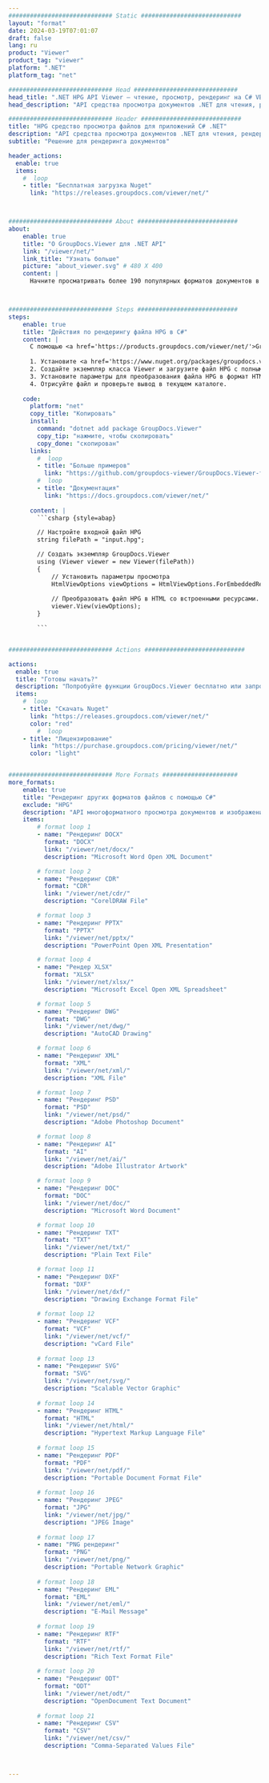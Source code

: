 ```yaml
---
############################# Static ############################
layout: "format"
date: 2024-03-19T07:01:07
draft: false
lang: ru
product: "Viewer"
product_tag: "viewer"
platform: ".NET"
platform_tag: "net"

############################# Head #############################
head_title: ".NET HPG API Viewer — чтение, просмотр, рендеринг на C# VB.NET"
head_description: "API средства просмотра документов .NET для чтения, рендеринга и отображения HPG в любых типах приложений C#, ASP.NET, VB.NET и .NET Core."

############################# Header ############################
title: "HPG средство просмотра файлов для приложений C# .NET" 
description: "API средства просмотра документов .NET для чтения, рендеринга и отображения файла HPG в любых типах приложений C#, ASP.NET, VB.NET и .NET Core. Просматривайте обработанные файлы с правильным форматированием и макетом в формате HTML5, PDF или в виде изображения, используя несколько строк кода." 
subtitle: "Решение для рендеринга документов" 

header_actions:
  enable: true
  items:
    #  loop
    - title: "Бесплатная загрузка Nuget"
      link: "https://releases.groupdocs.com/viewer/net/"



############################# About ############################
about:
    enable: true
    title: "О GroupDocs.Viewer для .NET API"
    link: "/viewer/net/"
    link_title: "Узнать больше"
    picture: "about_viewer.svg" # 480 X 400
    content: |
      Начните просматривать более 190 популярных форматов документов в своих приложениях .NET с помощью GroupDocs.Viewer для API .NET, добавив несколько строк кода. Разработчики могут легко отображать PDF-файлы, текстовые редакторы, электронные таблицы Excel, презентации, Visio, Project, Outlook и многие другие популярные форматы документов в режимах HTML5, изображения или PDF. Рендеринг документа происходит быстро, идентично исходному файлу и не требует установки дополнительного программного обеспечения или каких-либо других внешних библиотек.



############################# Steps ############################
steps:
    enable: true
    title: "Действия по рендерингу файла HPG в C#" 
    content: |
      С помощью <a href='https://products.groupdocs.com/viewer/net/'>GroupDocs.Viewer</a> вы можете преобразовать HPG в HTML, JPEG, PNG или PDF за несколько шагов.
      
      1. Установите <a href='https://www.nuget.org/packages/groupdocs.viewer'>GroupDocs.Viewer для .NET</a> с помощью вашего любимого менеджера пакетов. 
      2. Создайте экземпляр класса Viewer и загрузите файл HPG с полным путем.  
      3. Установите параметры для преобразования файла HPG в формат HTML, PNG, JPEG или PDF. 
      4. Отрисуйте файл и проверьте вывод в текущем каталоге. 
   
    code:
      platform: "net"
      copy_title: "Копировать"
      install:
        command: "dotnet add package GroupDocs.Viewer"
        copy_tip: "нажмите, чтобы скопировать"
        copy_done: "скопирован"
      links:
        #  loop
        - title: "Больше примеров"
          link: "https://github.com/groupdocs-viewer/GroupDocs.Viewer-for-.NET"
        #  loop
        - title: "Документация"
          link: "https://docs.groupdocs.com/viewer/net/"
          
      content: |
        ```csharp {style=abap}

        // Настройте входной файл HPG
        string filePath = "input.hpg";

        // Создать экземпляр GroupDocs.Viewer
        using (Viewer viewer = new Viewer(filePath))
        {
            // Установить параметры просмотра
            HtmlViewOptions viewOptions = HtmlViewOptions.ForEmbeddedResources();
                
            // Преобразовать файл HPG в HTML со встроенными ресурсами.
            viewer.View(viewOptions);
        }

        ```            


############################# Actions ############################

actions:
  enable: true
  title: "Готовы начать?"
  description: "Попробуйте функции GroupDocs.Viewer бесплатно или запросите лицензию."
  items:
    #  loop
    - title: "Скачать Nuget"
      link: "https://releases.groupdocs.com/viewer/net/"
      color: "red"
        #  loop
    - title: "Лицензирование"
      link: "https://purchase.groupdocs.com/pricing/viewer/net/"
      color: "light"


############################# More Formats #####################
more_formats:
    enable: true
    title: "Рендеринг других форматов файлов с помощью C#"
    exclude: "HPG"
    description: "API многоформатного просмотра документов и изображений для .NET. Просмотрите некоторые популярные форматы файлов ниже без использования внешних программ просмотра."
    items: 
        # format loop 1
        - name: "Рендеринг DOCX"
          format: "DOCX"
          link: "/viewer/net/docx/"
          description: "Microsoft Word Open XML Document" 

        # format loop 2
        - name: "Рендеринг CDR" 
          format: "CDR"
          link: "/viewer/net/cdr/"
          description: "CorelDRAW File" 

        # format loop 3
        - name: "Рендеринг PPTX"
          format: "PPTX"
          link: "/viewer/net/pptx/"
          description: "PowerPoint Open XML Presentation" 

        # format loop 4
        - name: "Рендер XLSX"
          format: "XLSX"
          link: "/viewer/net/xlsx/"
          description: "Microsoft Excel Open XML Spreadsheet" 

        # format loop 5
        - name: "Рендеринг DWG"
          format: "DWG"
          link: "/viewer/net/dwg/"
          description: "AutoCAD Drawing"

        # format loop 6
        - name: "Рендеринг XML"
          format: "XML"
          link: "/viewer/net/xml/"
          description: "XML File"

        # format loop 7
        - name: "Рендеринг PSD"
          format: "PSD"
          link: "/viewer/net/psd/"
          description: "Adobe Photoshop Document"

        # format loop 8
        - name: "Рендеринг AI"
          format: "AI"
          link: "/viewer/net/ai/"
          description: "Adobe Illustrator Artwork"

        # format loop 9
        - name: "Рендеринг DOC"
          format: "DOC"
          link: "/viewer/net/doc/"
          description: "Microsoft Word Document" 

        # format loop 10
        - name: "Рендеринг TXT" 
          format: "TXT"
          link: "/viewer/net/txt/"
          description: "Plain Text File" 

        # format loop 11
        - name: "Рендеринг DXF" 
          format: "DXF"
          link: "/viewer/net/dxf/"
          description: "Drawing Exchange Format File"  
          
        # format loop 12
        - name: "Рендеринг VCF"
          format: "VCF"
          link: "/viewer/net/vcf/"
          description: "vCard File"  
              
        # format loop 13
        - name: "Рендеринг SVG"
          format: "SVG"
          link: "/viewer/net/svg/"
          description: "Scalable Vector Graphic" 
          
        # format loop 14
        - name: "Рендеринг HTML"
          format: "HTML"
          link: "/viewer/net/html/"
          description: "Hypertext Markup Language File" 
          
        # format loop 15
        - name: "Рендеринг PDF"
          format: "PDF"
          link: "/viewer/net/pdf/"
          description: "Portable Document Format File"
          
        # format loop 16
        - name: "Рендеринг JPEG"
          format: "JPG"
          link: "/viewer/net/jpg/"
          description: "JPEG Image"
          
        # format loop 17
        - name: "PNG рендеринг"
          format: "PNG"
          link: "/viewer/net/png/"
          description: "Portable Network Graphic" 
          
        # format loop 18
        - name: "Рендеринг EML"
          format: "EML"
          link: "/viewer/net/eml/"
          description: "E-Mail Message" 
          
        # format loop 19
        - name: "Рендеринг RTF"
          format: "RTF"
          link: "/viewer/net/rtf/"
          description: "Rich Text Format File" 
          
        # format loop 20
        - name: "Рендеринг ODT"
          format: "ODT"
          link: "/viewer/net/odt/"
          description: "OpenDocument Text Document" 
          
        # format loop 21
        - name: "Рендеринг CSV"
          format: "CSV"
          link: "/viewer/net/csv/"
          description: "Comma-Separated Values File" 



---
```

